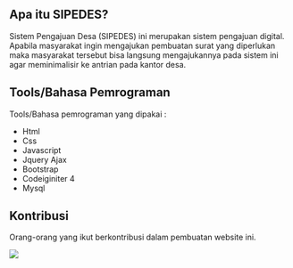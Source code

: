 ## Apa itu SIPEDES?

Sistem Pengajuan Desa (SIPEDES) ini merupakan sistem pengajuan digital. Apabila masyarakat ingin mengajukan pembuatan surat yang diperlukan maka masyarakat tersebut bisa langsung mengajukannya pada sistem ini agar meminimalisir ke antrian pada kantor desa.

## Tools/Bahasa Pemrograman

Tools/Bahasa pemrograman yang dipakai :

- Html
- Css
- Javascript
- Jquery Ajax
- Bootstrap
- Codeiginiter 4
- Mysql

## Kontribusi

Orang-orang yang ikut berkontribusi dalam pembuatan website ini.

<a href="https://github.com/AliAbdurohman16/sipedes/graphs/contributors">
  <img src="https://contrib.rocks/image?repo=AliAbdurohman16/sipedess" />
</a>

